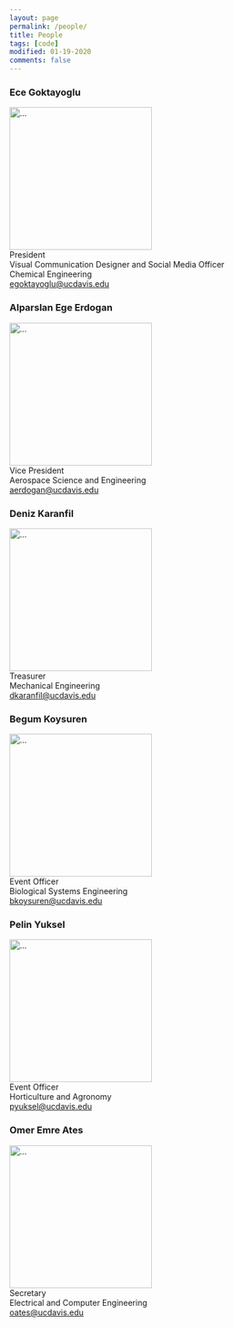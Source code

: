 ```yaml
---
layout: page
permalink: /people/
title: People
tags: [code]
modified: 01-19-2020
comments: false
---
```


### Ece Goktayoglu
<img align="middle" width="250" src="{{ site.url }}/images/Ece.jpg" alt="..."> <br/>
President <br/>
Visual Communication Designer and Social Media Officer <br/>
Chemical Engineering <br/>
egoktayoglu@ucdavis.edu <br/>                                                                                                                  
### Alparslan Ege Erdogan
<img align="middle" width="250" src="{{ site.url }}/images/Ege.jpg" alt="..."> <br/>
Vice President <br/>
Aerospace Science and Engineering <br/>
aerdogan@ucdavis.edu <br/>
                                                                                    
### Deniz Karanfil
<img align="middle" width="250" src="{{ site.url }}/images/karanfil.jpg" alt="..."> <br/>
Treasurer <br/>
Mechanical Engineering <br/>
dkaranfil@ucdavis.edu <br/>                                                                        

### Begum Koysuren
<img align="middle" width="250" src="{{ site.url }}/images/begum.jpg" alt="..."> <br/>
Event Officer <br/>
Biological Systems Engineering <br/>
bkoysuren@ucdavis.edu <br/>

### Pelin Yuksel
<img align="middle" width="250" src="{{ site.url }}/images/Pelin.jpg" alt="..."> <br/>
Event Officer <br/>
Horticulture and Agronomy <br/>
pyuksel@ucdavis.edu <br/>

### Omer Emre Ates
<img align="middle" width="250" src="{{ site.url }}/images/Omer.jpg" alt="..."> <br/>
Secretary <br/>
Electrical and Computer Engineering <br/>
oates@ucdavis.edu <br/>
                                                                                 
